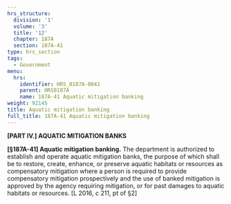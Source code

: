 ```yaml
---
hrs_structure:
  division: '1'
  volume: '3'
  title: '12'
  chapter: 187A
  section: 187A-41
type: hrs_section
tags:
  - Government
menu:
  hrs:
    identifier: HRS_0187A-0041
    parent: HRS0187A
    name: 187A-41 Aquatic mitigation banking
weight: 92145
title: Aquatic mitigation banking
full_title: 187A-41 Aquatic mitigation banking
---
```

**[PART IV.] AQUATIC MITIGATION BANKS**

**[§187A-41] Aquatic mitigation banking.** The department is authorized to establish and operate aquatic mitigation banks, the purpose of which shall be to restore, create, enhance, or preserve aquatic habitats or resources as compensatory mitigation where a person is required to provide compensatory mitigation prospectively and the use of banked mitigation is approved by the agency requiring mitigation, or for past damages to aquatic habitats or resources. [L 2016, c 211, pt of §2]